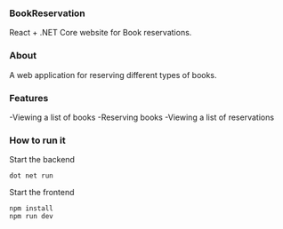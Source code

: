 ### BookReservation
React + .NET Core website for Book reservations.

### About
A web application for reserving different types of books.

### Features
-Viewing a list of books
-Reserving books
-Viewing a list of reservations

### How to run it
Start the backend
```
dot net run
```
Start the frontend
```
npm install
npm run dev
```
